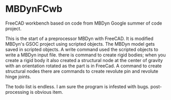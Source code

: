 # MBDynFCwb
FreeCAD workbench based on code from MBDyn Google summer of code project.

This is the start of a preprocessor MBDyn with FreeCAD. It is  modified MBDyn's GSOC project using scripted objects. The MBDyn model gets saved in scripted objects. A write command used the scripted objects to write a MBDyn input file. there is command to create rigid bodies; when you create a rigid body it also created a structural node at the center of gravity with an orientation rotated as the part is in FreeCad. A command to create structural nodes there are commands to create revolute pin and revolute hinge joints.

The todo list is endless. I am sure the program is infested with bugs. post-processing is obvious item.

